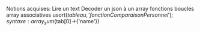 Notions acquises:
  Lire un text
  Decoder un json à un array
  fonctions
  boucles
  array associatives
  usort($tableau,'fonctionComparaisonPersonnel');
  syntaxe: array_sum($tab[0]->{'name'})
